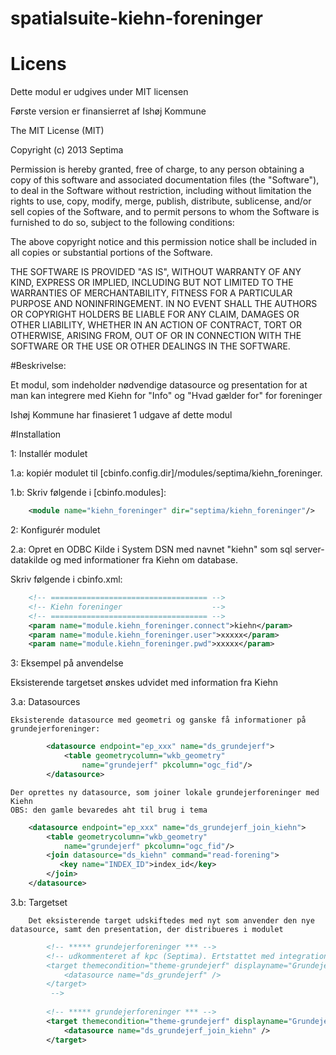 spatialsuite-kiehn-foreninger
=======================


# Licens

Dette modul er udgives under MIT licensen

Første version er finansierret af Ishøj Kommune

The MIT License (MIT)

Copyright (c) 2013 Septima

Permission is hereby granted, free of charge, to any person obtaining a copy of this software and associated documentation files (the "Software"), to deal in the Software without restriction, including without limitation the rights to use, copy, modify, merge, publish, distribute, sublicense, and/or sell copies of the Software, and to permit persons to whom the Software is furnished to do so, subject to the following conditions:

The above copyright notice and this permission notice shall be included in all copies or substantial portions of the Software.

THE SOFTWARE IS PROVIDED "AS IS", WITHOUT WARRANTY OF ANY KIND, EXPRESS OR IMPLIED, INCLUDING BUT NOT LIMITED TO THE WARRANTIES OF MERCHANTABILITY, FITNESS FOR A PARTICULAR PURPOSE AND NONINFRINGEMENT. IN NO EVENT SHALL THE AUTHORS OR COPYRIGHT HOLDERS BE LIABLE FOR ANY CLAIM, DAMAGES OR OTHER LIABILITY, WHETHER IN AN ACTION OF CONTRACT, TORT OR OTHERWISE, ARISING FROM, OUT OF OR IN CONNECTION WITH THE SOFTWARE OR THE USE OR OTHER DEALINGS IN THE SOFTWARE.


#Beskrivelse:

Et modul, som indeholder nødvendige datasource og presentation for at man kan integrere med Kiehn for "Info" og "Hvad gælder for" for foreninger

Ishøj Kommune har finasieret 1 udgave af dette modul

#Installation

1:    Installér modulet

1.a:  kopiér modulet til [cbinfo.config.dir]/modules/septima/kiehn_foreninger.

1.b:  Skriv følgende i [cbinfo.modules]:
```xml
    <module name="kiehn_foreninger" dir="septima/kiehn_foreninger"/>
```
2:    Konfigurér modulet

2.a:  Opret en ODBC Kilde i System DSN med navnet "kiehn" som sql server-datakilde og med informationer fra Kiehn om database.

Skriv følgende i cbinfo.xml:
```xml
    <!-- =================================== -->
    <!-- Kiehn foreninger                    -->
    <!-- =================================== -->   
    <param name="module.kiehn_foreninger.connect">kiehn</param>
    <param name="module.kiehn_foreninger.user">xxxxx</param>
    <param name="module.kiehn_foreninger.pwd">xxxxx</param>
```
3:    Eksempel på anvendelse
      
   Eksisterende targetset ønskes udvidet med information fra Kiehn
	  
3.a:  Datasources

	Eksisterende datasource med geometri og ganske få informationer på grundejerforeninger:
```xml
		<datasource endpoint="ep_xxx" name="ds_grundejerf">
			<table geometrycolumn="wkb_geometry"
				name="grundejerf" pkcolumn="ogc_fid"/>
		</datasource>
```
	Der oprettes ny datasource, som joiner lokale grundejerforeninger med Kiehn
	OBS: den gamle bevaredes aht til brug i tema
```xml
    <datasource endpoint="ep_xxx" name="ds_grundejerf_join_kiehn">
        <table geometrycolumn="wkb_geometry"
            name="grundejerf" pkcolumn="ogc_fid"/>
		<join datasource="ds_kiehn" command="read-forening">
		   <key name="INDEX_ID">index_id</key>
		</join> 
	</datasource>
```
3.b:  Targetset
		
		Det eksisterende target udskiftedes med nyt som anvender den nye datasource, samt den presentation, der distribueres i modulet
```xml
		<!-- ***** grundejerforeninger *** -->
		<!-- udkommenteret af kpc (Septima). Ertstattet med integration med Kiehn
		<target themecondition="theme-grundejerf" displayname="Grundejerforeninger" maxresult="100" name="grundejerf" presentation="custom/pres-grundejerf">
			<datasource name="ds_grundejerf" />
		</target>
		 -->
        
		<!-- ***** grundejerforeninger *** -->
		<target themecondition="theme-grundejerf" displayname="Grundejerforeninger" maxresult="100" name="grundejerf_kiehn" presentation="[module:kiehn_foreninger.dir]/presentations/pres-grundejerf_join_kiehn">
			<datasource name="ds_grundejerf_join_kiehn" />
		</target>
		
```
